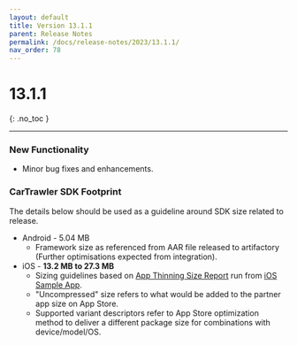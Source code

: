 ```yaml
---
layout: default
title: Version 13.1.1 
parent: Release Notes
permalink: /docs/release-notes/2023/13.1.1/
nav_order: 78
---
```


# 13.1.1

{: .no_toc }

---

### New Functionality

* Minor bug fixes and enhancements.

### CarTrawler SDK Footprint
The details below should be used as a guideline around SDK size related to release.
* Android - 5.04 MB
  * Framework size as referenced from AAR file released to artifactory (Further optimisations expected from integration).
* iOS - **13.2 MB to 27.3 MB**
    * Sizing guidelines based on <a href="https://github.com/cartrawler/cartrawler.github.io/blob/master/ios-report.txt" target="_blank">App Thinning Size Report</a> run from <a href="https://github.com/cartrawler/cartrawler-ios-integration" target="_blank">iOS Sample App</a>.
    * "Uncompressed" size refers to what would be added to the partner app size on App Store.
    * Supported variant descriptors refer to App Store optimization method to deliver a different package size for combinations with device/model/OS.